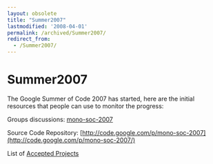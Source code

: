 ```yaml
---
layout: obsolete
title: "Summer2007"
lastmodified: '2008-04-01'
permalink: /archived/Summer2007/
redirect_from:
  - /Summer2007/
---
```


Summer2007
==========

The Google Summer of Code 2007 has started, here are the initial resources that people can use to monitor the progress:

Groups discussions: [mono-soc-2007](http://groups.google.com/group/mono-soc-2007)

Source Code Repository: [http://code.google.com/p/mono-soc-2007](http://code.google.com/p/mono-soc-2007/)

List of [Accepted Projects](http://groups.google.com/group/mono-soc-2007/web)


